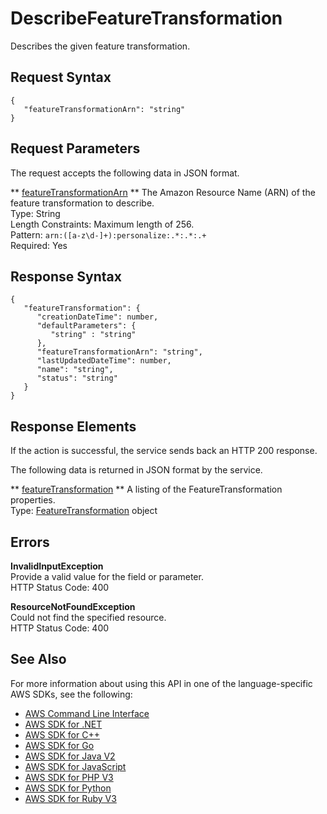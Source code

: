 # DescribeFeatureTransformation<a name="API_DescribeFeatureTransformation"></a>

Describes the given feature transformation\.

## Request Syntax<a name="API_DescribeFeatureTransformation_RequestSyntax"></a>

```
{
   "featureTransformationArn": "string"
}
```

## Request Parameters<a name="API_DescribeFeatureTransformation_RequestParameters"></a>

The request accepts the following data in JSON format\.

 ** [featureTransformationArn](#API_DescribeFeatureTransformation_RequestSyntax) **   <a name="personalize-DescribeFeatureTransformation-request-featureTransformationArn"></a>
The Amazon Resource Name \(ARN\) of the feature transformation to describe\.  
Type: String  
Length Constraints: Maximum length of 256\.  
Pattern: `arn:([a-z\d-]+):personalize:.*:.*:.+`   
Required: Yes

## Response Syntax<a name="API_DescribeFeatureTransformation_ResponseSyntax"></a>

```
{
   "featureTransformation": { 
      "creationDateTime": number,
      "defaultParameters": { 
         "string" : "string" 
      },
      "featureTransformationArn": "string",
      "lastUpdatedDateTime": number,
      "name": "string",
      "status": "string"
   }
}
```

## Response Elements<a name="API_DescribeFeatureTransformation_ResponseElements"></a>

If the action is successful, the service sends back an HTTP 200 response\.

The following data is returned in JSON format by the service\.

 ** [featureTransformation](#API_DescribeFeatureTransformation_ResponseSyntax) **   <a name="personalize-DescribeFeatureTransformation-response-featureTransformation"></a>
A listing of the FeatureTransformation properties\.  
Type: [FeatureTransformation](API_FeatureTransformation.md) object

## Errors<a name="API_DescribeFeatureTransformation_Errors"></a>

 **InvalidInputException**   
Provide a valid value for the field or parameter\.  
HTTP Status Code: 400

 **ResourceNotFoundException**   
Could not find the specified resource\.  
HTTP Status Code: 400

## See Also<a name="API_DescribeFeatureTransformation_SeeAlso"></a>

For more information about using this API in one of the language\-specific AWS SDKs, see the following:
+  [ AWS Command Line Interface](https://docs.aws.amazon.com/goto/aws-cli/personalize-2018-05-22/DescribeFeatureTransformation) 
+  [ AWS SDK for \.NET](https://docs.aws.amazon.com/goto/DotNetSDKV3/personalize-2018-05-22/DescribeFeatureTransformation) 
+  [ AWS SDK for C\+\+](https://docs.aws.amazon.com/goto/SdkForCpp/personalize-2018-05-22/DescribeFeatureTransformation) 
+  [ AWS SDK for Go](https://docs.aws.amazon.com/goto/SdkForGoV1/personalize-2018-05-22/DescribeFeatureTransformation) 
+  [ AWS SDK for Java V2](https://docs.aws.amazon.com/goto/SdkForJavaV2/personalize-2018-05-22/DescribeFeatureTransformation) 
+  [ AWS SDK for JavaScript](https://docs.aws.amazon.com/goto/AWSJavaScriptSDK/personalize-2018-05-22/DescribeFeatureTransformation) 
+  [ AWS SDK for PHP V3](https://docs.aws.amazon.com/goto/SdkForPHPV3/personalize-2018-05-22/DescribeFeatureTransformation) 
+  [ AWS SDK for Python](https://docs.aws.amazon.com/goto/boto3/personalize-2018-05-22/DescribeFeatureTransformation) 
+  [ AWS SDK for Ruby V3](https://docs.aws.amazon.com/goto/SdkForRubyV3/personalize-2018-05-22/DescribeFeatureTransformation) 